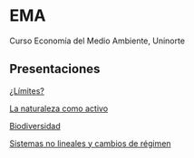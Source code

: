 # EMA
Curso Economía del Medio Ambiente, Uninorte

## Presentaciones

[¿Límites?](https://uninorte-my.sharepoint.com/:b:/g/personal/andresmv_uninorte_edu_co/EW4bMKjsuPtKsOo9CsBOR8kBxeWRY15WCAR__uROypzqkQ?e=iYLQwh)

[La naturaleza como activo](https://uninorte-my.sharepoint.com/:b:/g/personal/andresmv_uninorte_edu_co/EXdTshUzMatAg10m07S1ICQBFgIXGOXi4VPcZCAejVg0qw?e=mRHQOt)

[Biodiversidad](https://uninorte-my.sharepoint.com/:b:/g/personal/andresmv_uninorte_edu_co/ERYKIXdrDkZFg6f0MIzyapcB9_yL27szspWYueTF1ySlBA?e=a9bQKA)

[Sistemas no lineales y cambios de régimen](https://uninorte-my.sharepoint.com/:b:/g/personal/andresmv_uninorte_edu_co/EXYRJGlZkfNHqrtNvWi6XbgBMWbFhQVWj8x-gNef5PgxXg?e=FQsn6r)
